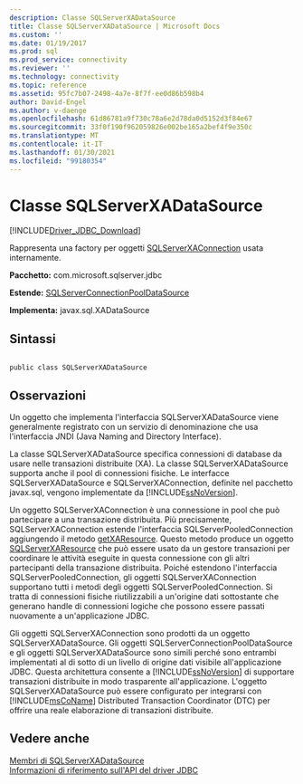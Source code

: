 ```yaml
---
description: Classe SQLServerXADataSource
title: Classe SQLServerXADataSource | Microsoft Docs
ms.custom: ''
ms.date: 01/19/2017
ms.prod: sql
ms.prod_service: connectivity
ms.reviewer: ''
ms.technology: connectivity
ms.topic: reference
ms.assetid: 95fc7b07-2498-4a7e-8f7f-ee0d86b598b4
author: David-Engel
ms.author: v-daenge
ms.openlocfilehash: 61d86781a9f730c78a6e2d78da0d5152d3f84e67
ms.sourcegitcommit: 33f0f190f962059826e002be165a2bef4f9e350c
ms.translationtype: MT
ms.contentlocale: it-IT
ms.lasthandoff: 01/30/2021
ms.locfileid: "99180354"
---
```

# <a name="sqlserverxadatasource-class"></a>Classe SQLServerXADataSource
[!INCLUDE[Driver_JDBC_Download](../../../includes/driver_jdbc_download.md)]

  Rappresenta una factory per oggetti [SQLServerXAConnection](../../../connect/jdbc/reference/sqlserverxaconnection-class.md) usata internamente.  
  
 **Pacchetto:** com.microsoft.sqlserver.jdbc  
  
 **Estende:** [SQLServerConnectionPoolDataSource](../../../connect/jdbc/reference/sqlserverconnectionpooldatasource-class.md)  
  
 **Implementa:** javax.sql.XADataSource  
  
## <a name="syntax"></a>Sintassi  
  
```  
  
public class SQLServerXADataSource  
```  
  
## <a name="remarks"></a>Osservazioni  
 Un oggetto che implementa l'interfaccia SQLServerXADataSource viene generalmente registrato con un servizio di denominazione che usa l'interfaccia JNDI (Java Naming and Directory Interface).  
  
 La classe SQLServerXADataSource specifica connessioni di database da usare nelle transazioni distribuite (XA). La classe SQLServerXADataSource supporta anche il pool di connessioni fisiche. Le interfacce SQLServerXADataSource e SQLServerXAConnection, definite nel pacchetto javax.sql, vengono implementate da [!INCLUDE[ssNoVersion](../../../includes/ssnoversion-md.md)].  
  
 Un oggetto SQLServerXAConnection è una connessione in pool che può partecipare a una transazione distribuita. Più precisamente, SQLServerXAConnection estende l'interfaccia SQLServerPooledConnection aggiungendo il metodo [getXAResource](../../../connect/jdbc/reference/getxaresource-method-sqlserverxaconnection.md). Questo metodo produce un oggetto [SQLServerXAResource](../../../connect/jdbc/reference/sqlserverxaresource-class.md) che può essere usato da un gestore transazioni per coordinare le attività eseguite in questa connessione con gli altri partecipanti della transazione distribuita. Poiché estendono l'interfaccia SQLServerPooledConnection, gli oggetti SQLServerXAConnection supportano tutti i metodi degli oggetti SQLServerPooledConnection. Si tratta di connessioni fisiche riutilizzabili a un'origine dati sottostante che generano handle di connessioni logiche che possono essere passati nuovamente a un'applicazione JDBC.  
  
 Gli oggetti SQLServerXAConnection sono prodotti da un oggetto SQLServerXADataSource. Gli oggetti SQLServerConnectionPoolDataSource e gli oggetti SQLServerXADataSource sono simili perché sono entrambi implementati al di sotto di un livello di origine dati visibile all'applicazione JDBC. Questa architettura consente a [!INCLUDE[ssNoVersion](../../../includes/ssnoversion-md.md)] di supportare transazioni distribuite in modo trasparente all'applicazione. L'oggetto SQLServerXADataSource può essere configurato per integrarsi con [!INCLUDE[msCoName](../../../includes/msconame_md.md)] Distributed Transaction Coordinator (DTC) per offrire una reale elaborazione di transazioni distribuite.  
  
## <a name="see-also"></a>Vedere anche  
 [Membri di SQLServerXADataSource](../../../connect/jdbc/reference/sqlserverxadatasource-members.md)   
 [Informazioni di riferimento sull'API del driver JDBC](../../../connect/jdbc/reference/jdbc-driver-api-reference.md)  
  
  
